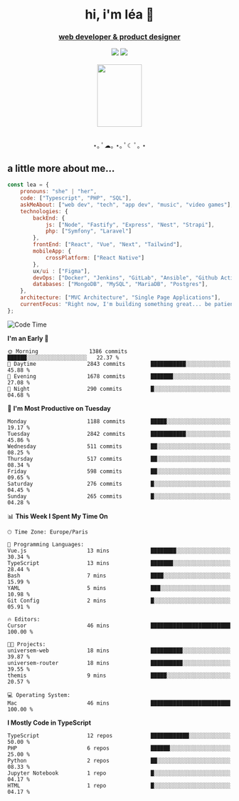 <h1 align="center">hi, i'm léa 🌙</h1>
<h3 align="center"><ins>web developer & product designer</ins></h3>  
<div align="center">
  <a href="https://www.linkedin.com/in/lea-reiter22/"><img src="https://img.shields.io/badge/LinkedIn-0077B5?style=for-the-badge&logo=linkedin&logoColor=white"/></a>
  <a href="mailto:lea.reiter@outlook.fr"><img src="https://img.shields.io/badge/Contact-2A2A2A?style=for-the-badge&logo=minutemailer&logoColor=white"/></a>
</div>
<br>
  <div align="center">  <img src="https://github.com/xmnchild/xmnchild/blob/main/1702415560_StardewValleyHappyGreyCat.png" height="140" width="100"/>
</div>
<br>
  <p align="center">
                 ⋆｡ ﾟ☁︎｡ ⋆｡ ﾟ☾ ﾟ｡ ⋆
  </p>
  <h2>a little more about me...</h2>
  
```js
const lea = {
    pronouns: "she" | "her",
    code: ["Typescript", "PHP", "SQL"],
    askMeAbout: ["web dev", "tech", "app dev", "music", "video games"],
    technologies: {
        backEnd: {
            js: ["Node", "Fastify", "Express", "Nest", "Strapi"],
            php: ["Symfony", "Laravel"]
        },
        frontEnd: ["React", "Vue", "Next", "Tailwind"],
        mobileApp: {
            crossPlatform: ["React Native"]
        },
        ux/ui : ["Figma"],
        devOps: ["Docker", "Jenkins", "GitLab", "Ansible", "Github Actions"],
        databases: ["MongoDB", "MySQL", "MariaDB", "Postgres"],
    },
    architecture: ["MVC Architecture", "Single Page Applications"],
    currentFocus: "Right now, I'm building something great... be patient.",
};
```
<!--START_SECTION:waka-->
![Code Time](http://img.shields.io/badge/Code%20Time-463%20hrs%2029%20mins-blue)

**I'm an Early 🐤** 

```text
🌞 Morning                1386 commits        ██████░░░░░░░░░░░░░░░░░░░   22.37 % 
🌆 Daytime                2843 commits        ███████████░░░░░░░░░░░░░░   45.88 % 
🌃 Evening                1678 commits        ███████░░░░░░░░░░░░░░░░░░   27.08 % 
🌙 Night                  290 commits         █░░░░░░░░░░░░░░░░░░░░░░░░   04.68 % 
```
📅 **I'm Most Productive on Tuesday** 

```text
Monday                   1188 commits        █████░░░░░░░░░░░░░░░░░░░░   19.17 % 
Tuesday                  2842 commits        ███████████░░░░░░░░░░░░░░   45.86 % 
Wednesday                511 commits         ██░░░░░░░░░░░░░░░░░░░░░░░   08.25 % 
Thursday                 517 commits         ██░░░░░░░░░░░░░░░░░░░░░░░   08.34 % 
Friday                   598 commits         ██░░░░░░░░░░░░░░░░░░░░░░░   09.65 % 
Saturday                 276 commits         █░░░░░░░░░░░░░░░░░░░░░░░░   04.45 % 
Sunday                   265 commits         █░░░░░░░░░░░░░░░░░░░░░░░░   04.28 % 
```


📊 **This Week I Spent My Time On** 

```text
🕑︎ Time Zone: Europe/Paris

💬 Programming Languages: 
Vue.js                   13 mins             ████████░░░░░░░░░░░░░░░░░   30.34 % 
TypeScript               13 mins             ███████░░░░░░░░░░░░░░░░░░   28.44 % 
Bash                     7 mins              ████░░░░░░░░░░░░░░░░░░░░░   15.99 % 
YAML                     5 mins              ███░░░░░░░░░░░░░░░░░░░░░░   10.98 % 
Git Config               2 mins              █░░░░░░░░░░░░░░░░░░░░░░░░   05.91 % 

🔥 Editors: 
Cursor                   46 mins             █████████████████████████   100.00 % 

🐱‍💻 Projects: 
universem-web            18 mins             ██████████░░░░░░░░░░░░░░░   39.87 % 
universem-router         18 mins             ██████████░░░░░░░░░░░░░░░   39.55 % 
themis                   9 mins              █████░░░░░░░░░░░░░░░░░░░░   20.57 % 

💻 Operating System: 
Mac                      46 mins             █████████████████████████   100.00 % 
```

**I Mostly Code in TypeScript** 

```text
TypeScript               12 repos            ████████████░░░░░░░░░░░░░   50.00 % 
PHP                      6 repos             ██████░░░░░░░░░░░░░░░░░░░   25.00 % 
Python                   2 repos             ██░░░░░░░░░░░░░░░░░░░░░░░   08.33 % 
Jupyter Notebook         1 repo              █░░░░░░░░░░░░░░░░░░░░░░░░   04.17 % 
HTML                     1 repo              █░░░░░░░░░░░░░░░░░░░░░░░░   04.17 % 
```




<!--END_SECTION:waka-->
